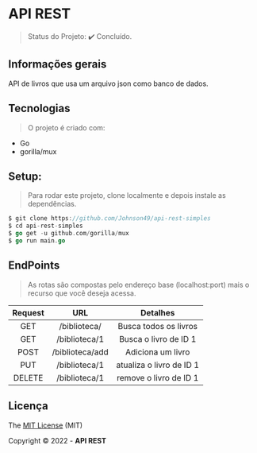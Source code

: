 # API REST 

> Status do Projeto: :heavy_check_mark: Concluído.


## Informações gerais
API de livros que usa um arquivo json como banco de dados.


## Tecnologias 
> O projeto é criado com:

* Go
* gorilla/mux


## Setup: 
> Para rodar este projeto, clone localmente e depois instale as dependências.

```go
$ git clone https://github.com/Johnson49/api-rest-simples
$ cd api-rest-simples
$ go get -u github.com/gorilla/mux
$ go run main.go
```  

## EndPoints
> As rotas são compostas pelo endereço base (localhost:port) mais o recurso que você deseja acessa.

|Request|URL| Detalhes|
|:-------:|:-----:|:------:|
|GET | /biblioteca/ | Busca todos os livros|
|GET |  /biblioteca/1 | Busca o livro de ID 1|
|POST | /biblioteca/add | Adiciona um livro |
| PUT | /biblioteca/1 | atualiza o livro de ID 1|
| DELETE | /biblioteca/1 | remove o livro de ID 1|


## Licença

The [MIT License]() (MIT)

Copyright :copyright: 2022 - **API REST**
